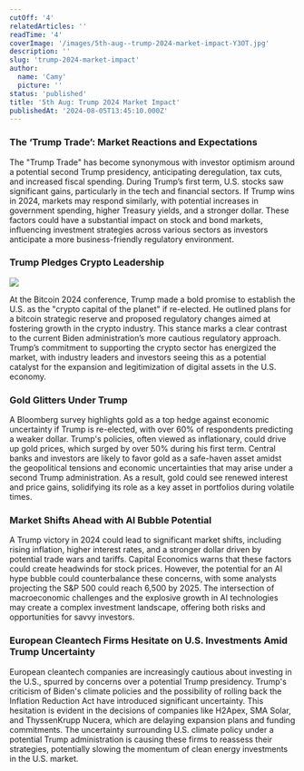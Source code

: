 ```yaml
---
cutOff: '4'
relatedArticles: ''
readTime: '4'
coverImage: '/images/5th-aug--trump-2024-market-impact-Y3OT.jpg'
description: ''
slug: 'trump-2024-market-impact'
author:
  name: 'Camy'
  picture: ''
status: 'published'
title: '5th Aug: Trump 2024 Market Impact'
publishedAt: '2024-08-05T13:45:10.000Z'
---
```


### The ‘Trump Trade’: Market Reactions and Expectations

The "Trump Trade" has become synonymous with investor optimism around a potential second Trump presidency, anticipating deregulation, tax cuts, and increased fiscal spending. During Trump’s first term, U.S. stocks saw significant gains, particularly in the tech and financial sectors. If Trump wins in 2024, markets may respond similarly, with potential increases in government spending, higher Treasury yields, and a stronger dollar. These factors could have a substantial impact on stock and bond markets, influencing investment strategies across various sectors as investors anticipate a more business-friendly regulatory environment.

### Trump Pledges Crypto Leadership

![](/images/5th-aug--trump-2024-market-impact-U0Nz.jpg)

At the Bitcoin 2024 conference, Trump made a bold promise to establish the U.S. as the "crypto capital of the planet" if re-elected. He outlined plans for a bitcoin strategic reserve and proposed regulatory changes aimed at fostering growth in the crypto industry. This stance marks a clear contrast to the current Biden administration’s more cautious regulatory approach. Trump’s commitment to supporting the crypto sector has energized the market, with industry leaders and investors seeing this as a potential catalyst for the expansion and legitimization of digital assets in the U.S. economy.

### Gold Glitters Under Trump

A Bloomberg survey highlights gold as a top hedge against economic uncertainty if Trump is re-elected, with over 60% of respondents predicting a weaker dollar. Trump's policies, often viewed as inflationary, could drive up gold prices, which surged by over 50% during his first term. Central banks and investors are likely to favor gold as a safe-haven asset amidst the geopolitical tensions and economic uncertainties that may arise under a second Trump administration. As a result, gold could see renewed interest and price gains, solidifying its role as a key asset in portfolios during volatile times.

### Market Shifts Ahead with AI Bubble Potential

A Trump victory in 2024 could lead to significant market shifts, including rising inflation, higher interest rates, and a stronger dollar driven by potential trade wars and tariffs. Capital Economics warns that these factors could create headwinds for stock prices. However, the potential for an AI hype bubble could counterbalance these concerns, with some analysts projecting the S&P 500 could reach 6,500 by 2025. The intersection of macroeconomic challenges and the explosive growth in AI technologies may create a complex investment landscape, offering both risks and opportunities for savvy investors.

### European Cleantech Firms Hesitate on U.S. Investments Amid Trump Uncertainty

European cleantech companies are increasingly cautious about investing in the U.S., spurred by concerns over a potential Trump presidency. Trump's criticism of Biden's climate policies and the possibility of rolling back the Inflation Reduction Act have introduced significant uncertainty. This hesitation is evident in the decisions of companies like H2Apex, SMA Solar, and ThyssenKrupp Nucera, which are delaying expansion plans and funding commitments. The uncertainty surrounding U.S. climate policy under a potential Trump administration is causing these firms to reassess their strategies, potentially slowing the momentum of clean energy investments in the U.S. market.